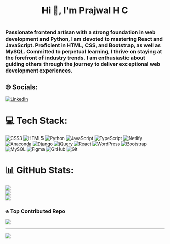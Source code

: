 # <div align="center">Hi 👋, I'm Prajwal H C</div>

<h3><br>Passionate frontend artisan with a strong foundation in web development and Python, I am devoted to mastering React and JavaScript. Proficient in HTML, CSS, and Bootstrap, as well as MySQL. Committed to perpetual learning, I thrive on staying at the forefront of industry trends. I am enthusiastic about guiding others through the journey to deliver exceptional web development experiences.</h3>


## 🌐 Socials:
[![LinkedIn](https://img.shields.io/badge/LinkedIn-%230077B5.svg?logo=linkedin&logoColor=white)](https://linkedin.com/in/https://www.linkedin.com/in/prajwal-h-c-69328518b/) 

# 💻 Tech Stack:
![CSS3](https://img.shields.io/badge/css3-%231572B6.svg?style=flat-square&logo=css3&logoColor=white) ![HTML5](https://img.shields.io/badge/html5-%23E34F26.svg?style=flat-square&logo=html5&logoColor=white) ![Python](https://img.shields.io/badge/python-3670A0?style=flat-square&logo=python&logoColor=ffdd54) ![JavaScript](https://img.shields.io/badge/javascript-%23323330.svg?style=flat-square&logo=javascript&logoColor=%23F7DF1E) ![TypeScript](https://img.shields.io/badge/typescript-%23007ACC.svg?style=flat-square&logo=typescript&logoColor=white) ![Netlify](https://img.shields.io/badge/netlify-%23000000.svg?style=flat-square&logo=netlify&logoColor=#00C7B7) ![Anaconda](https://img.shields.io/badge/Anaconda-%2344A833.svg?style=flat-square&logo=anaconda&logoColor=white) ![Django](https://img.shields.io/badge/django-%23092E20.svg?style=flat-square&logo=django&logoColor=white) ![jQuery](https://img.shields.io/badge/jquery-%230769AD.svg?style=flat-square&logo=jquery&logoColor=white) ![React](https://img.shields.io/badge/react-%2320232a.svg?style=flat-square&logo=react&logoColor=%2361DAFB) ![WordPress](https://img.shields.io/badge/WordPress-%23117AC9.svg?style=flat-square&logo=WordPress&logoColor=white) ![Bootstrap](https://img.shields.io/badge/bootstrap-%238511FA.svg?style=flat-square&logo=bootstrap&logoColor=white) ![MySQL](https://img.shields.io/badge/mysql-4479A1.svg?style=flat-square&logo=mysql&logoColor=white) ![Figma](https://img.shields.io/badge/figma-%23F24E1E.svg?style=flat-square&logo=figma&logoColor=white) ![GitHub](https://img.shields.io/badge/github-%23121011.svg?style=flat-square&logo=github&logoColor=white) ![Git](https://img.shields.io/badge/git-%23F05033.svg?style=flat-square&logo=git&logoColor=white)
# 📊 GitHub Stats:
![](https://github-readme-stats.vercel.app/api?username=prajwalhc-18&theme=radical&hide_border=false&include_all_commits=true&count_private=false)<br/>
![](https://github-readme-streak-stats.herokuapp.com/?user=prajwalhc-18&theme=radical&hide_border=false)<br/>
![](https://github-readme-stats.vercel.app/api/top-langs/?username=prajwalhc-18&theme=radical&hide_border=false&include_all_commits=true&count_private=false&layout=compact)

### 🔝 Top Contributed Repo
![](https://github-contributor-stats.vercel.app/api?username=prajwalhc-18&limit=5&theme=highcontrast&combine_all_yearly_contributions=true)

---
[![](https://visitcount.itsvg.in/api?id=prajwalhc-18&icon=0&color=13)](https://visitcount.itsvg.in)

<!-- Proudly created with GPRM ( https://gprm.itsvg.in ) -->
